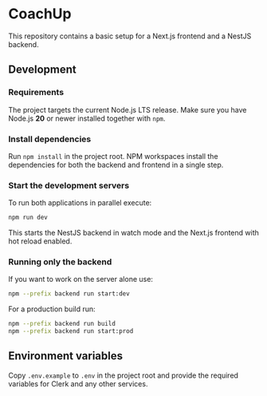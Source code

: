 # CoachUp

This repository contains a basic setup for a Next.js frontend and a NestJS backend.

## Development

### Requirements
The project targets the current Node.js LTS release. Make sure you have
Node.js **20** or newer installed together with `npm`.

### Install dependencies

Run `npm install` in the project root. NPM workspaces install the dependencies
for both the backend and frontend in a single step.

### Start the development servers

To run both applications in parallel execute:

```bash
npm run dev
```

This starts the NestJS backend in watch mode and the Next.js frontend with hot
reload enabled.

### Running only the backend

If you want to work on the server alone use:

```bash
npm --prefix backend run start:dev
```

For a production build run:

```bash
npm --prefix backend run build
npm --prefix backend run start:prod
```

## Environment variables
Copy `.env.example` to `.env` in the project root and provide the required
variables for Clerk and any other services.
